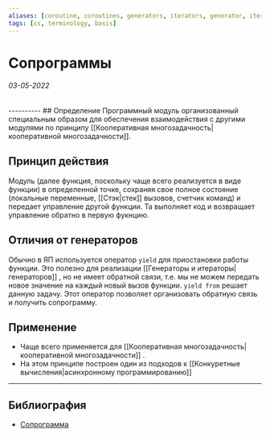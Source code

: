 ```yaml
---
aliases: [coroutine, coroutines, generators, iterators, generator, iterator]
tags: [cs, terminology, basis]
---
```

# Сопрограммы
<h6>03-05-2022</h6>
----------
## Определение
Программный модуль организованный специальным образом для обеспечения взаимодействия с другими модулями по принципу [[Кооперативная многозадачность|кооперативной многозадачности]]. 


## Принцип действия
Модуль (далее функция, поскольку чаще всего реализуется в виде функции) в определенной точке, сохраняя свое полное состояние (локальные переменные, [[Стэк|стек]] вызовов, счетчик команд) и передает управление другой функции. Та выполняет код и возвращает управление обратно в первую фукнцию.

## Отличия от генераторов
Обычно в ЯП используется оператор ```yield``` для приостановки работы функции. Это полезно для реализации [[Генераторы и итераторы|генераторов]] , но не имеет обратной связи, т.е. мы не можем передать новое значение на каждый новый вызов функции. ```yield from``` решает данную задачу. Этот оператор позволяет организовать обратную связь и получить сопрограмму.
 


## Применение
- Чаще всего применяется для [[Кооперативная многозадачность|кооперативной многозадачности]] .
- На этом принципе построен один из подходов к [[Конкуретные вычисления|асинхронному программированию]]

---
## Библиография
- [Сопрограмма](https://ru.wikipedia.org/wiki/%D0%A1%D0%BE%D0%BF%D1%80%D0%BE%D0%B3%D1%80%D0%B0%D0%BC%D0%BC%D0%B0)
